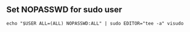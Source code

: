 ## Set NOPASSWD for sudo user

```Shell
echo "$USER ALL=(ALL) NOPASSWD:ALL" | sudo EDITOR="tee -a" visudo
```
